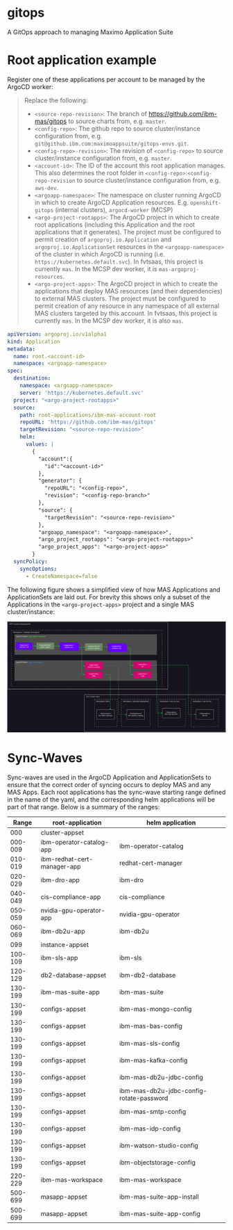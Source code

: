 # gitops
A GitOps approach to managing Maximo Application Suite



# Root application example

Register one of these applications per account to be managed by the ArgoCD worker:

> Replace the following:
>   - `<source-repo-revision>`: The branch of https://github.com/ibm-mas/gitops to source charts from, e.g. `master`.
>   - `<config-repo>`: The github repo to source cluster/instance configuration from, e.g. `git@github.ibm.com:maximoappsuite/gitops-envs.git`.
>   - `<config-repo>-revision>`: The revision of `<config-repo>` to source cluster/instance configuration from, e.g. `master`.
>   - `<account-id>`: The ID of the account this root application manages. This also determines the root folder in `<config-repo>`:`<config-repo-revision` to source cluster/instance configuration from, e.g. `aws-dev`.
>   - `<argoapp-namespace>`: The namespace on cluster running ArgoCD in which to create ArgoCD Application resources. E.g. `openshift-gitops` (internal clusters), `argocd-worker` (MCSP)
>   - `<argo-project-rootapps>`: The ArgoCD project in which to create root applications (including this Application and the root applications that it generates). The project must be configured to permit creation of `argoproj.io.Application` and `argoproj.io.ApplicationSet` resources in the `<argoapp-namespace>` of the cluster in which ArgoCD is running (i.e. `https://kubernetes.default.svc`). In fvtsaas, this project is currently `mas`. In the MCSP dev worker, it is `mas-argoproj-resources`.
>   - `<argo-project-apps>`: The ArgoCD project in which to create the applications that deploy MAS resources (and their dependencies) to external MAS clusters. The project must be configured to permit creation of any resource in any namespace of all external MAS clusters targeted by this account. In fvtsaas, this project is currently `mas`. In the MCSP dev worker, it is also `mas`.

```yaml
apiVersion: argoproj.io/v1alpha1
kind: Application
metadata:
  name: root.<account-id>
  namespace: <argoapp-namespace>
spec:
  destination:
    namespace: <argoapp-namespace>
    server: 'https://kubernetes.default.svc'
  project: "<argo-project-rootapps>"
  source:
    path: root-applications/ibm-mas-account-root
    repoURL: 'https://github.com/ibm-mas/gitops'
    targetRevision: "<source-repo-revision>"
    helm:
      values: |
        {
          "account":{
            "id":"<account-id>"
          },
          "generator": {
            "repoURL": "<config-repo>",
            "revision": "<config-repo-branch>"
          },
          "source": {
            "targetRevision": "<source-repo-revision>"
          },
          "argoapp_namespace": "<argoapp-namespace>",
          "argo_project_rootapps": "<argo-project-rootapps>"
          "argo_project_apps": "<argo-project-apps>"
        }
  syncPolicy:
    syncOptions:
      - CreateNamespace=false
```


The following figure shows a simplified view of how MAS Applications and ApplicationSets are laid out. For brevity this shows only a subset of the Applications in the `<argo-project-apps>` project and a single MAS cluster/instance:

![Simplified view of MAS Application layout in MCSP](docs/drawio/mcsp-argocd-mas-layout.png?raw=true "Simplified view of MAS Application layout in MCSP")

# Sync-Waves

Sync-waves are used in the ArgoCD Application and ApplicationSets to ensure that the correct order of syncing occurs to deploy MAS and any MAS Apps. Each root applications has the sync-wave starting range defined in the name of the yaml, and the corresponding helm applications will be part of that range. Below is a summary of the ranges:

| Range | root-application | helm application |
| ----- | ---------------- | ---------------- |
|000 | cluster-appset | |
|000-009 | ibm-operator-catalog-app | ibm-operator-catalog |
|010-019 | ibm-redhat-cert-manager-app | redhat-cert-manager |
|020-029 | ibm-dro-app | ibm-dro |
|040-049 | cis-compliance-app | cis-compliance |
|050-059 | nvidia-gpu-operator-app | nvidia-gpu-operator |
|060-069 | ibm-db2u-app | ibm-db2u |
|099| instance-appset | |
|100-109 | ibm-sls-app | ibm-sls |
|120-129 | db2-database-appset | ibm-db2-database |
|130-199 | ibm-mas-suite-app | ibm-mas-suite |
|130-199 | configs-appset | ibm-mas-mongo-config |
|130-199 | configs-appset | ibm-mas-bas-config |
|130-199 | configs-appset | ibm-mas-sls-config |
|130-199 | configs-appset | ibm-mas-kafka-config |
|130-199 | configs-appset | ibm-mas-db2u-jdbc-config |
|130-199 | configs-appset | ibm-mas-db2u-jdbc-config-rotate-password |
|130-199 | configs-appset | ibm-mas-smtp-config |
|130-199 | configs-appset | ibm-mas-idp-config |
|130-199 | configs-appset | ibm-watson-studio-config |
|130-199 | configs-appset | ibm-objectstorage-config |
|220-229 | ibm-mas-workspace | ibm-mas-workspace |
|500-699 | masapp-appset | ibm-mas-suite-app-install |
|500-699 | masapp-appset | ibm-mas-suite-app-config |

